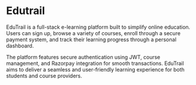 # Edutrail


EduTrail is a full-stack e-learning platform built to simplify online education. Users can sign up,
browse a variety of courses, enroll through a secure payment system, and track their learning progress through a personal dashboard.

The platform features secure authentication using JWT, course management, and Razorpay integration for smooth transactions. 
EduTrail aims to deliver a seamless and user-friendly learning experience for both students and course providers.
